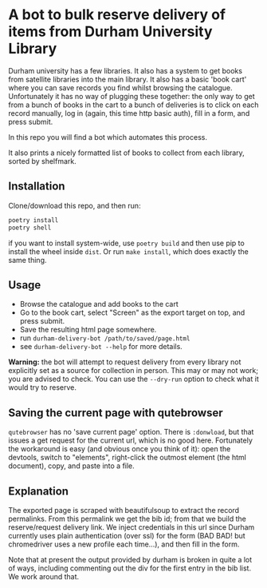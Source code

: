 # A bot to bulk reserve delivery of items from Durham University Library

Durham university has a few libraries.  It also has a system to get books from
satellite libraries into the main library.  It also has a basic 'book cart'
where you can save records you find whilst browsing the catalogue.
Unfortunately it has no way of plugging these together: the only way to get from
a bunch of books in the cart to a bunch of deliveries is to click on each record
manually, log in (again, this time http basic auth), fill in a form, and press submit.

In this repo you will find a bot which automates this process.

It also prints a nicely formatted list of books to collect from each library,
sorted by shelfmark.

## Installation

Clone/download this repo, and then run:

```bash
poetry install
poetry shell
```

if you want to install system-wide, use `poetry build` and then use pip to
install the wheel inside `dist`.  Or run `make install`, which does exactly the
same thing.

## Usage

- Browse the catalogue and add books to the cart
- Go to the book cart, select "Screen" as the export target on top, and press submit.
- Save the resulting html page somewhere.
- run `durham-delivery-bot /path/to/saved/page.html`
- see `durham-delivery-bot --help` for more details.

**Warning:** the bot will attempt to request delivery from every library not
explicitly set as a source for collection in person.  This may or may not work;
you are advised to check.  You can use the `--dry-run` option to check what it
would try to reserve.


## Saving the current page with qutebrowser

`qutebrowser` has no 'save current page' option.  There is `:donwload`, but that
issues a get request for the current url, which is no good here.  Fortunately
the workaround is easy (and obvious once you think of it): open the devtools,
switch to "elements", right-click the outmost element (the html document), copy,
and paste into a file.

## Explanation

The exported page is scraped with beautifulsoup to extract the record
permalinks.  From this permalink we get the bib id; from that we build the
reserve/request delivery link.  We inject credentials in this url since Durham
currently uses plain authentication (over ssl) for the form
(BAD
BAD! but chromedriver uses a new profile each time...), and then fill in the form.

Note that at present the output provided by durham is broken in quite a lot of
ways, including commenting out the div for the first entry in the bib list. We
work around that.

